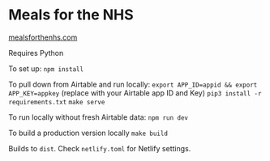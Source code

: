 # Meals for the NHS

[mealsforthenhs.com](https://www.mealsforthenhs.com)

Requires Python

To set up:
`npm install`

To pull down from Airtable and run locally:
`export APP_ID=appid && export APP_KEY=appkey` (replace with your Airtable app ID and Key)
`pip3 install -r requirements.txt`
`make serve`

To run locally without fresh Airtable data:
`npm run dev`

To build a production version locally
`make build`

Builds to `dist`. Check `netlify.toml` for Netlify settings.